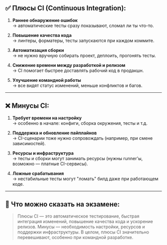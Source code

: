 
## ✅ Плюсы CI (Continuous Integration):

1. **Раннее обнаружение ошибок**  
    → автоматические тесты сразу показывают, сломал ли ты что-то.
    
2. **Повышение качества кода**  
    → линтеры, форматеры, тесты запускаются при каждом коммите.
    
3. **Автоматизация сборки**  
    → не нужно вручную собирать проект, деплоить, прогонять тесты.
    
4. **Снижение времени между разработкой и релизом**  
    → CI помогает быстрее доставлять рабочий код в продакшн.
    
5. **Улучшение командной работы**  
    → все видят статус изменений, меньше конфликтов и багов.
    

---

## ❌ Минусы CI:

1. **Требует времени на настройку**  
    → особенно в начале: конфиги, сборка окружения, тесты и т.д.
    
2. **Поддержка и обновление пайплайнов**  
    → CI-сценарии тоже нужно сопровождать (например, при смене зависимостей).
    
3. **Ресурсы и инфраструктура**  
    → тесты и сборки могут занимать ресурсы (нужны runner'ы, возможно — платные CI-сервисы).
    
4. **Ложные срабатывания**  
    → нестабильные тесты могут "ломать" билд даже при работающем коде.
    

---

## 📝 Что можно сказать на экзамене:

> Плюсы CI — это автоматическое тестирование, быстрая интеграция изменений, повышение качества кода и ускорение релизов. Минусы — необходимость настройки, ресурсов и поддержки инфраструктуры. В целом, плюсы CI значительно перевешивают, особенно при командной разработке.
